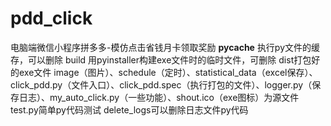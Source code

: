# pdd_click
电脑端微信小程序拼多多-模仿点击省钱月卡领取奖励
__pycache__ 执行py文件的缓存，可以删除
build 用pyinstaller构建exe文件时的临时文件，可删除
dist打包好的exe文件
image（图片）、schedule（定时）、statistical_data（excel保存）、click_pdd.py（文件入口）、click_pdd.spec（执行打包的文件）、logger.py（保存日志）、my_auto_click.py（一些功能）、shout.ico（exe图标）为源文件
test.py简单py代码测试
delete_logs可以删除日志文件py代码
